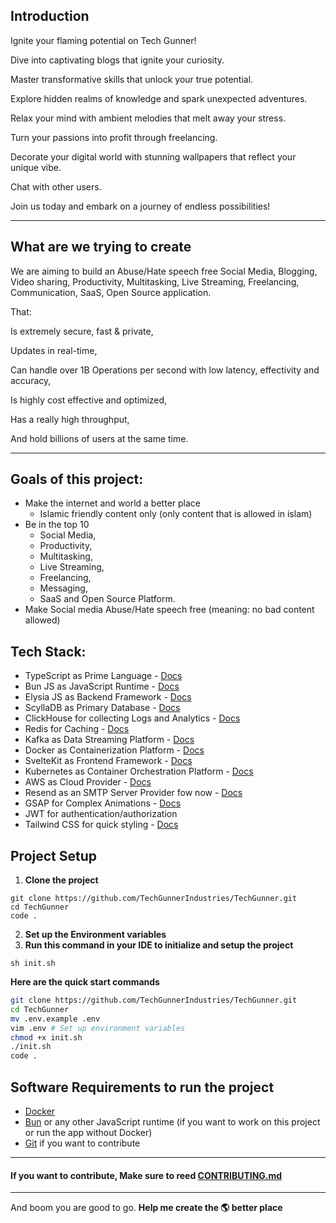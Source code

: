 ## Introduction

Ignite your flaming potential on Tech Gunner!

Dive into captivating blogs that ignite your curiosity.

Master transformative skills that unlock your true potential.

Explore hidden realms of knowledge and spark unexpected adventures.

Relax your mind with ambient melodies that melt away your stress.

Turn your passions into profit through freelancing.

Decorate your digital world with stunning wallpapers that reflect your unique vibe.

Chat with other users.

Join us today and embark on a journey of endless possibilities!

---

## What are we trying to create

We are aiming to build an Abuse/Hate speech free Social Media, Blogging, Video sharing, Productivity, Multitasking, Live Streaming, Freelancing, Communication, SaaS, Open Source application.

That:

Is extremely secure, fast & private,

Updates in real-time,

Can handle over 1B Operations per second with low latency, effectivity and accuracy,

Is highly cost effective and optimized,

Has a really high throughput,

And hold billions of users at the same time.

---

## Goals of this project:

- Make the internet and world a better place
  - Islamic friendly content only (only content that is allowed in islam)
- Be in the top 10
  - Social Media,
  - Productivity,
  - Multitasking,
  - Live Streaming,
  - Freelancing,
  - Messaging,
  - SaaS and Open Source Platform.
- Make Social media Abuse/Hate speech free (meaning: no bad content allowed)

## Tech Stack:

- TypeScript as Prime Language - [Docs](https://typescriptlang.org/docs/)
- Bun JS as JavaScript Runtime - [Docs](https://bun.sh/docs)
- Elysia JS as Backend Framework - [Docs](https://elysiajs.com/introduction.html)
- ScyllaDB as Primary Database - [Docs](https://university.scylladb.com/)
- ClickHouse for collecting Logs and Analytics - [Docs](https://clickhouse.com/docs/)
- Redis for Caching - [Docs](https://redis.io/docs/latest/)
- Kafka as Data Streaming Platform - [Docs](https://kafka.js.org/docs/introduction)
- Docker as Containerization Platform - [Docs](https://docs.docker.com/)
- SvelteKit as Frontend Framework - [Docs](https://kit.svelte.dev/docs/introduction)
- Kubernetes as Container Orchestration Platform - [Docs](https://kubernetes.io/docs/)
- AWS as Cloud Provider - [Docs](https://docs.aws.amazon.com/sdk-for-javascript/v3/developer-guide/javascript_code_examples_categorized.html)
- Resend as an SMTP Server Provider fow now - [Docs](https://resend.com/docs)
- GSAP for Complex Animations - [Docs](https://gsap.com/docs/v3/)
- JWT for authentication/authorization
- Tailwind CSS for quick styling - [Docs](https://tailwindcss.com/docs)

## Project Setup

1. **Clone the project**

```shell
git clone https://github.com/TechGunnerIndustries/TechGunner.git
cd TechGunner
code .
```

2. **Set up the Environment variables**
3. **Run this command in your IDE to initialize and setup the project**

`sh init.sh`

**Here are the quick start commands**

```bash
git clone https://github.com/TechGunnerIndustries/TechGunner.git
cd TechGunner
mv .env.example .env
vim .env # Set up environment variables
chmod +x init.sh
./init.sh
code .
```

## Software Requirements to run the project

- [Docker](https://docker.com/products/docker-desktop/)
- [Bun](https://bun.sh) or any other JavaScript runtime (if you want to work on this project or run the app without Docker)
- [Git](https://git-scm.com/downloads) if you want to contribute

---

#### **If you want to contribute, Make sure to reed [CONTRIBUTING.md](CONTRIBUTING.md)**

---

And boom you are good to go. **Help me create the 🌎 better place**
